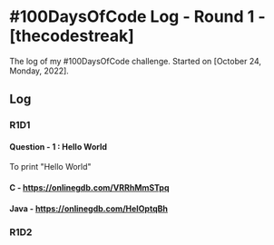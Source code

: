 # #100DaysOfCode Log - Round 1 - [thecodestreak]

The log of my #100DaysOfCode challenge. Started on [October 24, Monday, 2022].

## Log

### R1D1
#### Question - 1 : Hello World
To print "Hello World"

#### C - https://onlinegdb.com/VRRhMmSTpq
#### Java - https://onlinegdb.com/HeIOptqBh

### R1D2
